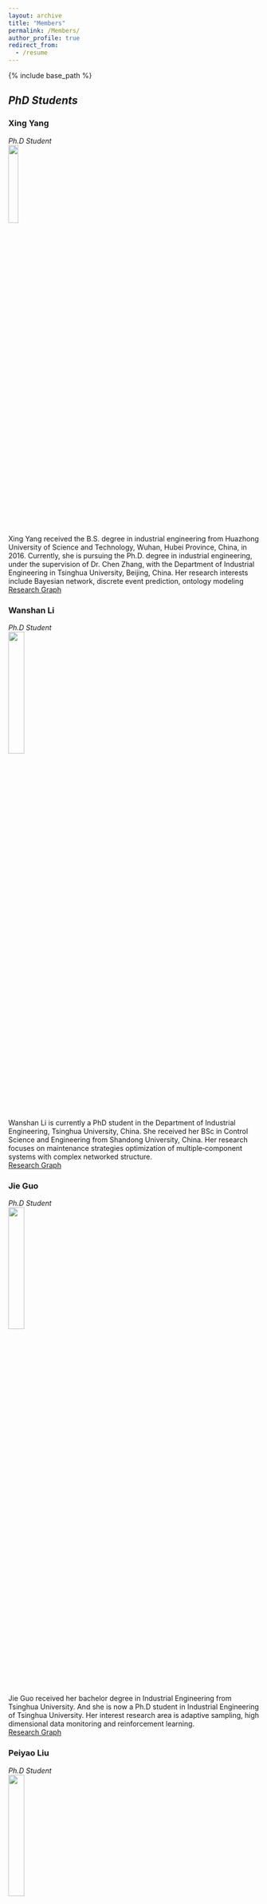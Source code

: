 ```yaml
---
layout: archive
title: "Members"
permalink: /Members/
author_profile: true
redirect_from:
  - /resume
---
```


{% include base_path %}

## ***PhD Students***

### Xing Yang  
*Ph.D Student*  
<img src="/images/yangxing.jpeg" width="20%">  
Xing Yang received the B.S. degree in industrial engineering from Huazhong University of Science and Technology, Wuhan, Hubei Province, China, in 2016. Currently, she is pursuing the Ph.D. degree in industrial engineering, under the supervision of Dr. Chen Zhang, with the Department of Industrial Engineering in Tsinghua University, Beijing, China. Her research interests include Bayesian network, discrete event prediction, ontology modeling  
[Research Graph](http://thuie-isda.github.io/images/yangxing.pdf)  

### Wanshan Li      
*Ph.D Student*  
<img src="/images/liwanshan.jpeg" width="25%">  
Wanshan Li is currently a PhD student in the Department of Industrial Engineering, Tsinghua University, China. She received her BSc in Control Science and Engineering from Shandong University, China. Her research focuses on maintenance strategies optimization of multiple‐component systems with complex networked structure.  
[Research Graph](http://thuie-isda.github.io/images/lws.pdf)  

### Jie Guo  
*Ph.D Student*  
<img src="/images/guojie.jpeg" width="25%">  
Jie Guo received her bachelor degree in Industrial Engineering from Tsinghua University. And she is now a Ph.D student in Industrial Engineering of Tsinghua University. Her interest research area is adaptive sampling, high dimensional data monitoring and reinforcement learning.  
[Research Graph](http://thuie-isda.github.io/images/gj.pdf)  

### Peiyao Liu  
*Ph.D Student*  
<img src="/images/peiyaoliu.jpeg" width="25%">  
Peiyao Liu is currently a PhD student in the Department of Industrial Engineering, Tsinghua University. She recieved her Bachelor's degree in Control Technology and Instruments from Tsinghua University in 2020. Her research focus on multi-channel profiles monitoring, state space modeling and deep learning.  
[Research Graph](http://thuie-isda.github.io/images/lpy.pdf)  

### Haijie Xu  
*Ph.D Student*  
<img src="/images/haijiexu.jpeg" width="25%">  
Haijie Xu is currently a PhD student in the Department of Industrial Engineering of Tsinghua University. He is trying to figure out the research focus of his interest. It may be statistics and data analysis.  
[Research Graph](http://thuie-isda.github.io/images/xhj.png) 

## ***M.S. Students***
### Junpeng Lin  
*M.S. Student*  
<img src="/images/junpenglin.jpg" width="25%">  
Junpeng Lin is currently a master student in the Department of Industrial Engineering of Tsinghua Unversity. He received his bachelor degree in Industrial Engineering from Tsinghua University in 2022. His current research interests include functional data, spatial-temporal data and deep learning.    
[Research Graph](http://thuie-isda.github.io/images/junpenglin_rg.jpg)

## ***Research Assistants***

### Xuming An  
*Research Assistant*  
<img src="/images/xumingan.jpeg" width="25%">  
Xuming An is currently a Research Assistant in the Department of Industrial Engineering, Tsinghua University. He received the Master degree in Control Science and Engineering from Wuhan University in 2020. His current research interests include optimization algorithms, game theory and data-driven control of complex networked systems.  
[Research Graph](http://thuie-isda.github.io/images/xumingan.pdf) 

### Hao Qiu  
*Research Assistant*   
<img src="/images/hao qiu.jpeg" width="25%">  
Hao Qiu is currently Research Assistant in the Department of Industrial Engineering at Tsinghua University. He holds a Master of Statistics from Rice University and a B.S. in Actuarial Science and B.S. in Economics from University of Delaware. His current research focuses on Time Series/ Spatial-Temporal data, Statistical Learning, and Stochastic Process Modeling and Estimation.  
[Research Graph](http://thuie-isda.github.io/images/haoqiu.pdf) 

### Xin Xia   
*Research Assistant*   
<img src="/images/xinxia.jpeg" width="25%">  
Xin Xia has graduated from the M.S. program of Electrical and Computer Engineering in Georgia Institute of Technology, the US, in 2022 and received his bachelor degree of Electrical Engineering and Automation from Tianjin University, China, in 2020. He is now serving as a Research Assistant in the Department of Industrial Engineering, Tsinghua University. His research interest focuses on deep reinforcement learning and multi-modal data fusion and feature extraction based on pretrained language model.  
[Research Graph](http://thuie-isda.github.io/images/xinxia.pdf) 

## ***Alumni***
### Peng Zhou  
*Guizhou University*  
<img src="/images/zhoupeng.jpeg" width="25%">  
Peng Zhou is currently a lecturer with the School of Mechanical Engineering, Guizhou University, Guiyang, China. His current research interests include in Statistical modeling and monitoring for complex systems, Intelligent maintenance and health management.

### Bingjie He  
*UC Berkeley*  
<img src="/images/hebingjie.jpeg" width="25%">  
Bingjie He was a graduate student in Industrial Engineering, Tsinghua University. She received her Bachelor’s degree in Tsinghua University in 2020. Her research interest was transportation application, including urban flow prediction and anomaly detection. She is now pursuing her PhD degree in UC Berkeley, the US.  
[Research Graph](http://thuie-isda.github.io/images/何冰洁.pdf)

### Congyu Han  
*National University of Singapore*  
<img src="/images/congyuhan.jpeg" width="25%">  
Congyu Han was a Research Assistant in the Department of Industrial Engineering, Tsinghua University, China. She has graduated from the Master of Information Systems Management program (Business Intelligence & Data Analytics pathway) at Carnegie Mellon University in December 2020. Her research focuses on adaptive sampling in the context of deep learning framwork. She is now pursuing her PhD degree in National University of Singapore. 
